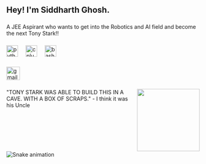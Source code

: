 <h2 align="left">Hey! I'm Siddharth Ghosh.</h2>

###

<p align="left">A JEE Aspirant who wants to get into the Robotics and AI field and become the next Tony Stark!!</p>

###

<div align="left">
  <img src="https://cdn.jsdelivr.net/gh/devicons/devicon/icons/python/python-original.svg" height="30" alt="python logo"  />
  <img width="12" />
  <img src="https://cdn.jsdelivr.net/gh/devicons/devicon/icons/cplusplus/cplusplus-original.svg" height="30" alt="cplusplus logo"  />
  <img width="12" />
  <img src="https://cdn.jsdelivr.net/gh/devicons/devicon/icons/bash/bash-original.svg" height="30" alt="bash logo"  />
</div>

###

<div align="left">
  <img src="https://img.shields.io/static/v1?message=Gmail&logo=gmail&label=&color=D14836&logoColor=white&labelColor=&style=for-the-badge" height="35" alt="gmail logo"  />
</div>

###

<img align="right" height="163" src="https://media4.giphy.com/media/pGVrRLHRzoRcQ/200w.gif?cid=6c09b9528h792ggwsacwfeaq3bh6qv2te10t66qtfeq4d5cw&ep=v1_gifs_search&rid=200w.gif&ct=g"  />

###

<p align="left">"TONY STARK WAS ABLE TO BUILD THIS IN A CAVE. WITH A BOX OF SCRAPS." - I think it was his Uncle</p>

###

<br clear="both">

<img src="https://raw.githubusercontent.com/Sidd-Ghosh/Sidd-Ghosh/output/snake.svg" alt="Snake animation" />

###
 



